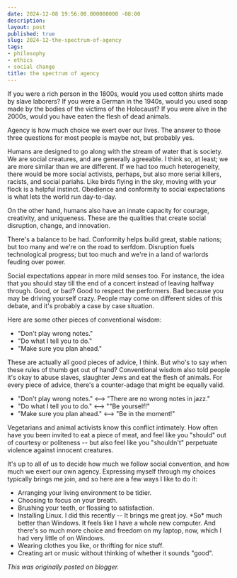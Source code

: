 ```yaml
---
date: 2024-12-08 19:56:00.000000000 -08:00
description:
layout: post
published: true
slug: 2024-12-the-spectrum-of-agency
tags:
- philosophy
- ethics
- social change
title: the spectrum of agency
---
```

If you were a rich person in the 1800s, would you used cotton shirts made by slave laborers? If you were a German in the 1940s, would you used soap made by the bodies of the victims of the Holocaust? If you were alive in the 2000s, would you have eaten the flesh of dead animals.

Agency is how much choice we exert over our lives. The answer to those three questions for most people is maybe not, but probably yes.

Humans are designed to go along with the stream of water that is society. We are social creatures, and are generally agreeable. I think so, at least; we are more similar than we are different. If we had too much heterogeneity, there would be more social activists, perhaps, but also more serial killers, racists, and social pariahs. Like birds flying in the sky, moving with your flock is a helpful instinct. Obedience and conformity to social expectations is what lets the world run day-to-day.

On the other hand, humans also have an innate capacity for courage, creativity, and uniqueness. These are the qualities that create social disruption, change, and innovation.

There's a balance to be had. Conformity helps build great, stable nations; but too many and we're on the road to serfdom. Disruption fuels technological progress; but too much and we're in a land of warlords feuding over power.

Social expectations appear in more mild senses too. For instance, the idea that you should stay till the end of a concert instead of leaving halfway through. Good, or bad? Good to respect the performers. Bad because you may be driving yourself crazy. People may come on different sides of this debate, and it's probably a case by case situation.

Here are some other pieces of conventional wisdom:  


* "Don't play wrong notes."
* "Do what I tell you to do."
* "Make sure you plan ahead."

These are actually all good pieces of advice, I think. But who's to say when these rules of thumb get out of hand? Conventional wisdom also told people it's okay to abuse slaves, slaughter Jews and eat the flesh of animals. For every piece of advice, there's a counter-adage that might be equally valid.  
  


* "Don't play wrong notes." <--> "There are no wrong notes in jazz."
* "Do what I tell you to do." <--> ""Be yourself!"
* "Make sure you plan ahead." <--> "Be in the moment!"

Vegetarians and animal activists know this conflict intimately. How often have you been invited to eat a piece of meat, and feel like you "should" out of courtesy or politeness -- but also feel like you "shouldn't" perpetuate violence against innocent creatures.

It's up to all of us to decide how much we follow social convention, and how much we exert our own agency. Expressing myself through my choices typically brings me join, and so here are a few ways I like to do it:

* Arranging your living environment to be tidier.
* Choosing to focus on your breath.
* Brushing your teeth, or flossing to satisfaction.
* Installing Linux. I did this recently -- It brings me great joy. \*So\* much better than Windows. It feels like I have a whole new computer. And there's so much more choice and freedom on my laptop, now, which I had very little of on Windows.
* Wearing clothes you like, or thrifting for nice stuff.
* Creating art or music without thinking of whether it sounds "good".

*This was originally posted on blogger.*

